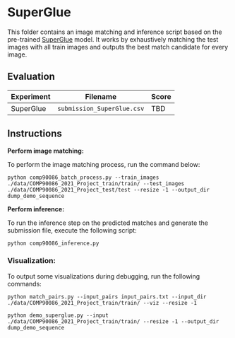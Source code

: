 # SuperGlue

This folder contains an image matching and inference script based on the pre-trained [SuperGlue](https://github.com/magicleap/SuperGluePretrainedNetwork) model. It works by exhaustively matching the test images with all train images and outputs the best match candidate for every image.

## Evaluation

| Experiment                                  | Filename                                              | Score    |
|---------------------------------------------|-------------------------------------------------------|----------|
| SuperGlue                                   | `submission_SuperGlue.csv`                            | TBD      |


## Instructions

**Perform image matching:**

To perform the image matching process, run the command below:
```
python comp90086_batch_process.py --train_images  ./data/COMP90086_2021_Project_train/train/ --test_images ./data/COMP90086_2021_Project_test/test --resize -1 --output_dir  dump_demo_sequence
```

**Perform inference:**

To run the inference step on the predicted matches and generate the submission file, execute the following script:
```
python comp90086_inference.py
```

### Visualization:

To output some visualizations during debugging, run the following commands:
```
python match_pairs.py --input_pairs input_pairs.txt --input_dir ./data/COMP90086_2021_Project_train/train/ --viz --resize -1

python demo_superglue.py --input  ./data/COMP90086_2021_Project_train/train/ --resize -1 --output_dir  dump_demo_sequence
```

